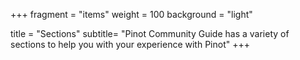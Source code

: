 +++
fragment = "items"
weight = 100
background = "light"

title = "Sections"
subtitle= "Pinot Community Guide has a variety of sections to help you with your experience with Pinot"
+++
